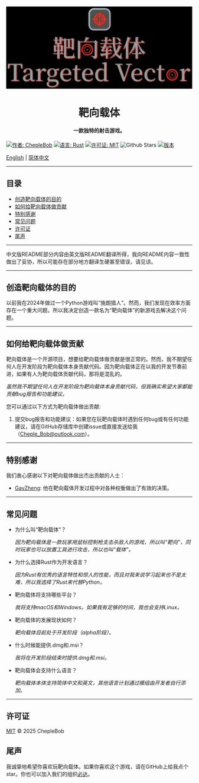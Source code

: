 ![Game Banner](Resources/assets/images/banner.png) 
<br/>
<h1 style="text-align: center;">靶向载体</h1>
<h4 style="text-align: center;">一款独特的射击游戏。</h4>

[![作者: ChepleBob](https://img.shields.io/badge/作者-ChepleBob-00B4D8)](https://github.com/ChepleBob30)
[![语言: Rust](https://img.shields.io/badge/语言-Rust-5F4C49)](https://www.rust-lang.org/)
[![许可证: MIT](https://img.shields.io/badge/许可证-MIT-yellow.svg)](https://opensource.org/licenses/MIT)
![Github Stars](https://img.shields.io/github/stars/ChepleBob30/targeted-vector?style=flat&color=red)
[![版本](https://img.shields.io/badge/版本-v0.15.0_alpha.1-blue)](https://github.com/ChepleBob30/Targeted-Vector/releases)

[English](./README.md) | [简体中文](./README_zh.md)

---

## 目录
- [创造靶向载体的目的](#创造靶向载体的目的)
- [如何给靶向载体做贡献](#如何给靶向载体做贡献)
- [特别感谢](#特别感谢)
- [常见问题](#常见问题)
- [许可证](#许可证)
- [尾声](#尾声)

---

中文版README部分内容由英文版README翻译所得，我向README内容一致性做出了妥协，所以可能存在部分地方翻译生硬甚至错误，请见谅。

---

## 创造靶向载体的目的
以前我在2024年做过一个Python游戏叫“施朗猎人”。然而，我们发现在效率方面存在一个重大问题。所以我决定创造一款名为“靶向载体”的新游戏去解决这个问题。

---

## 如何给靶向载体做贡献
靶向载体是一个开源项目，想要给靶向载体做贡献是很正常的。然而，我不期望任何人在开发阶段为靶向载体本身贡献代码。因为靶向载体正在以我的开发节奏前进，如果有人为靶向载体贡献代码，那将是混乱的。

*虽然我不期望任何人在开发阶段为靶向载体本身贡献代码，但我确实希望大家都能贡献bug报告和功能建议。*

您可以通过以下方式为靶向载体做出贡献:
1. 提交bug报告和功能建议：如果您在玩靶向载体时遇到任何bug或有任何功能建议，请在GitHub存储库中创建issue或直接发送给我（Cheple_Bob@outlook.com）。

---

## 特别感谢
我们衷心感谢以下对靶向载体做出杰出贡献的人士：
- [GavZheng](https://github.com/GavZheng): 他在靶向载体开发过程中对各种权衡做出了有效的决策。

---

## 常见问题

- 为什么叫“靶向载体”？

    *因为靶向载体是一款玩家用鼠标控制枪支击杀敌人的游戏，所以叫“靶向”，同时玩家也可以放置工具进行攻击，所以也叫“载体”。*

- 为什么选择Rust作为开发语言？

    *因为Rust有优秀的语言特性和惊人的性能，而且对我来说学习起来也不是太难，所以我选择了Rust来代替Python。*

- 靶向载体将支持哪些平台？

    *我将支持macOS和Windows。如果我有足够的时间，我也会支持Linux。*

- 靶向载体的发展现状如何？

    *靶向载体目前处于开发阶段（alpha阶段）。*

- 什么时候能提供.dmg和.msi？

    *我将在开发阶段结束时提供.dmg和.msi。*

- 靶向载体会支持什么语言？

    *靶向载体本体支持简体中文和英文，其他语言计划通过模组由开发者自行添加。*

---

## 许可证
[MIT](./LICENSE-MIT) © 2025 ChepleBob

## 尾声
我诚挚地希望你喜欢玩靶向载体。如果你喜欢这个游戏，请在GitHub上给我点个star。你也可以加入我们的组织[必达](https://github.com/Binder-organize)。